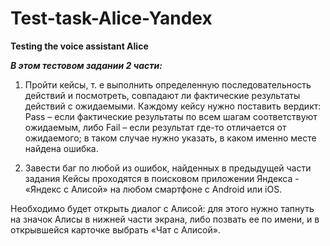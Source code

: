 # Test-task-Alice-Yandex
**Testing the voice assistant Alice**

***В этом тестовом задании 2 части:***
1)	Пройти кейсы, т. е выполнить определенную последовательность действий и посмотреть, совпадают ли фактические результаты действий с ожидаемыми.
Каждому кейсу нужно поставить вердикт:
Pass – если фактические результаты по всем шагам соответствуют ожидаемым, либо
Fail – если результат где-то отличается от ожидаемого; в таком случае нужно указать, в каком именно месте найдена ошибка.

2)	Завести баг по любой из ошибок, найденных в предыдущей части задания
Кейсы проходятся в поисковом приложении Яндекса - «Яндекс с Алисой» на любом смартфоне с Android или iOS.


Необходимо будет открыть диалог с Алисой: для этого нужно тапнуть на значок Алисы в нижней части экрана, либо позвать ее по имени, и в открывшейся карточке выбрать «Чат с Алисой».

